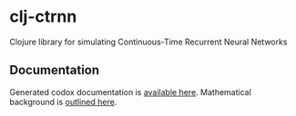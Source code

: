 # clj-ctrnn
Clojure library for simulating Continuous-Time Recurrent Neural Networks

## Documentation
Generated codox documentation is [available here](https://oyvinht.github.io/clj-ctrnn/docs/index.html "Codox"). Mathematical background is [outlined here](tex/math.pdf "Mathematical Background for CTRNN Simulations").